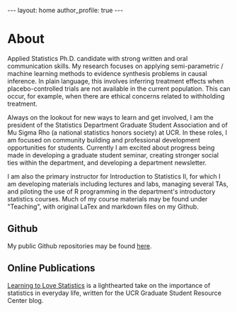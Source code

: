 --- layout: home author_profile: true ---

# About

Applied Statistics Ph.D. candidate with strong written and oral communication skills. My research focuses on applying semi-parametric / machine learning methods to evidence synthesis problems in causal inference. In plain language, this involves inferring treatment effects when placebo-controlled trials are not available in the current population. This can occur, for example, when there are ethical concerns related to withholding treatment.

Always on the lookout for new ways to learn and get involved, I am the president of the Statistics Department Graduate Student Association and of Mu Sigma Rho (a national statistics honors society) at UCR. In these roles, I am focused on community building and professional development opportunities for students. Currently I am excited about progress being made in developing a graduate student seminar, creating stronger social ties within the department, and developing a department newsletter. 

I am also the primary instructor for Introduction to Statistics II, for which I am developing materials including lectures and labs, managing several TAs, and piloting the use of R programming in the department's introductory statistics courses. Much of my course materials may be found under "Teaching", with original LaTex and markdown files on my Github. 

## Github

My public Github repositories may be found <a href="https://github.com/lgpcappiello?tab=repositories">here</a>.

## Online Publications

<a href="https://lgpcappiello.github.io/blog/lovestatistics.html">Learning to Love Statistics</a> is a lighthearted take on the importance of statistics in everyday life, written for the UCR Graduate Student Resource Center blog.
